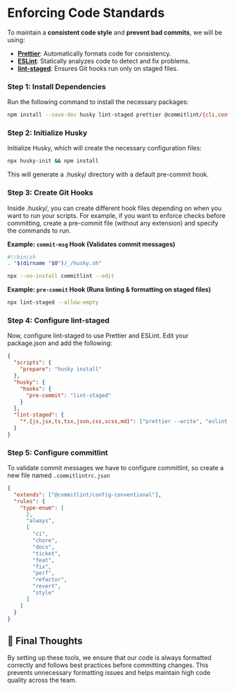 # Enforcing Code Standards

To maintain a **consistent code style** and **prevent bad commits**, we will be using:

- [**Prettier**](https://prettier.io/): Automatically formats code for consistency.
- [**ESLint**](https://eslint.org/): Statically analyzes code to detect and fix problems.
- [**lint-staged**](https://github.com/lint-staged/lint-staged): Ensures Git hooks run only on staged files.

### Step 1: Install Dependencies

Run the following command to install the necessary packages:

```bash
npm install --save-dev husky lint-staged prettier @commitlint/{cli,config-conventional}
```

### Step 2: Initialize Husky

Initialize Husky, which will create the necessary configuration files:

```bash
npx husky-init && npm install
```

This will generate a .husky/ directory with a default pre-commit hook.

### Step 3: Create Git Hooks

Inside .husky/, you can create different hook files depending on when you want to run your scripts.
For example, if you want to enforce checks before committing, create a pre-commit file (without any extension) and specify the commands to run.

**Example: `commit-msg` Hook (Validates commit messages)**

```bash
#!/bin/sh
. "$(dirname "$0")/_/husky.sh"

npx --no-install commitlint --edit
```

**Example: `pre-commit` Hook (Runs linting & formatting on staged files)**

```bash
npx lint-staged --allow-empty
```

### Step 4: Configure lint-staged

Now, configure lint-staged to use Prettier and ESLint.
Edit your package.json and add the following:

```json
{
  "scripts": {
    "prepare": "husky install"
  },
  "husky": {
    "hooks": {
      "pre-commit": "lint-staged"
    }
  },
  "lint-staged": {
    "*.{js,jsx,ts,tsx,json,css,scss,md}": ["prettier --write", "eslint --fix"]
  }
}
```

### Step 5: Configure commitlint

To validate commit messages we have to configure commitlint, so create a new file named `.commitlintrc.json`

```json
{
  "extends": ["@commitlint/config-conventional"],
  "rules": {
    "type-enum": [
      2,
      "always",
      [
        "ci",
        "chore",
        "docs",
        "ticket",
        "feat",
        "fix",
        "perf",
        "refactor",
        "revert",
        "style"
      ]
    ]
  }
}
```

## 🎯 Final Thoughts

By setting up these tools, we ensure that our code is always formatted correctly and follows best practices before committing changes.
This prevents unnecessary formatting issues and helps maintain high code quality across the team.
